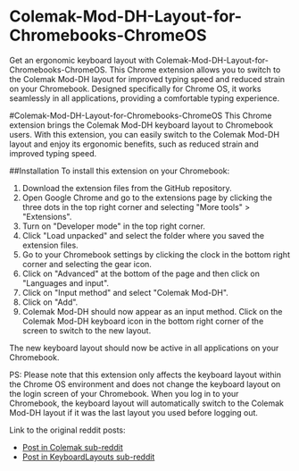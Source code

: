 # Colemak-Mod-DH-Layout-for-Chromebooks-ChromeOS
Get an ergonomic keyboard layout with Colemak-Mod-DH-Layout-for-Chromebooks-ChromeOS. This Chrome extension allows you to switch to the Colemak Mod-DH layout for improved typing speed and reduced strain on your Chromebook. Designed specifically for Chrome OS, it works seamlessly in all applications, providing a comfortable typing experience.

#Colemak-Mod-DH-Layout-for-Chromebooks-ChromeOS
This Chrome extension brings the Colemak Mod-DH keyboard layout to Chromebook users. With this extension, you can easily switch to the Colemak Mod-DH layout and enjoy its ergonomic benefits, such as reduced strain and improved typing speed.

##Installation
To install this extension on your Chromebook:

1. Download the extension files from the GitHub repository.
2. Open Google Chrome and go to the extensions page by clicking the three dots in the top right corner and selecting "More tools" > "Extensions".
3. Turn on "Developer mode" in the top right corner.
4. Click "Load unpacked" and select the folder where you saved the extension files.
5. Go to your Chromebook settings by clicking the clock in the bottom right corner and selecting the gear icon.
6. Click on "Advanced" at the bottom of the page and then click on "Languages and input".
7. Click on "Input method" and select "Colemak Mod-DH".
8. Click on "Add".
9. Colemak Mod-DH should now appear as an input method. Click on the Colemak Mod-DH keyboard icon in the bottom right corner of the screen to switch to the new layout.
    
The new keyboard layout should now be active in all applications on your Chromebook.

PS: Please note that this extension only affects the keyboard layout within the Chrome OS environment and does not change the keyboard layout on the login screen of your Chromebook. When you log in to your Chromebook, the keyboard layout will automatically switch to the Colemak Mod-DH layout if it was the last layout you used before logging out.

Link to the original reddit posts:
* [Post in Colemak sub-reddit](https://www.reddit.com/r/Colemak/comments/11o7u42/colemak_moddh_for_chromebookschromeos/)
* [Post in KeyboardLayouts sub-reddit](https://www.reddit.com/r/KeyboardLayouts/comments/11o7wc2/colemak_moddh_for_chromebookschromeos/)
